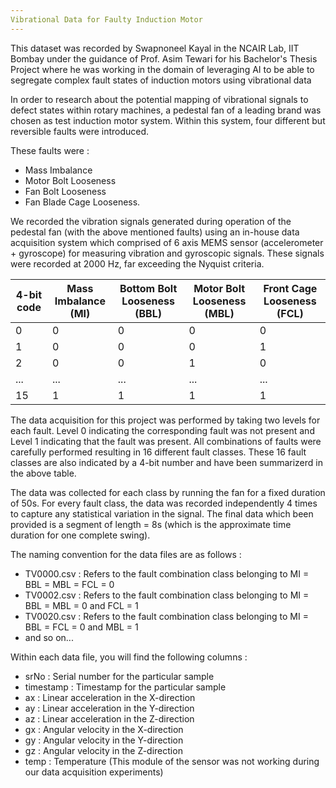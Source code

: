 ```yaml
---
Vibrational Data for Faulty Induction Motor
---
```

This dataset was recorded by Swapnoneel Kayal in the NCAIR Lab, IIT Bombay under the guidance of Prof. Asim Tewari for his Bachelor's Thesis Project where he was working in the domain of leveraging AI to be able to segregate complex fault states of induction motors using vibrational data

In order to research about the potential mapping of vibrational signals to defect states within rotary machines, a pedestal fan of a leading brand was chosen as test induction motor system. Within this system, four different but reversible faults were introduced. 

These faults were : 
- Mass Imbalance
- Motor Bolt Looseness
- Fan Bolt Looseness
- Fan Blade Cage Looseness.

We recorded the vibration signals generated during operation of the pedestal fan (with the above mentioned faults) using an in-house data acquisition system which comprised of 6 axis MEMS sensor (accelerometer + gyroscope) for measuring vibration and gyroscopic signals. These signals were recorded at 2000 Hz, far exceeding the Nyquist criteria.

| 4-bit code | Mass Imbalance (MI) | Bottom Bolt Looseness (BBL) | Motor Bolt Looseness (MBL) | Front Cage Looseness (FCL) |
|------------|----------------|-----------------------|----------------------|----------------------|
| 0          | 0              | 0                     | 0                    | 0                    |
| 1          | 0              | 0                     | 0                    | 1                    |
| 2          | 0              | 0                     | 1                    | 0                    |
| ...        | ...            | ...                   | ...                  | ...                  |
| 15         | 1              | 1                     | 1                    | 1                    |

The data acquisition for this project was performed by taking two levels for each fault. Level 0 indicating the corresponding fault was not present and Level 1 indicating that the fault was present. All combinations of faults were carefully performed resulting in 16 different fault classes. These 16 fault classes are also indicated by a 4-bit number and have been summarizerd in the above table.  

The data was collected for each class by running the fan for a fixed duration of 50s. For every fault class, the data was recorded independently 4 times to capture any statistical variation in the signal. The final data which been provided is a segment of length = 8s (which is the approximate time duration for one complete swing).

The naming convention for the data files are as follows : 
- TV0000.csv : Refers to the fault combination class belonging to MI = BBL = MBL = FCL = 0 
- TV0002.csv : Refers to the fault combination class belonging to MI = BBL = MBL = 0 and FCL = 1
- TV0020.csv : Refers to the fault combination class belonging to MI = BBL = FCL = 0 and MBL = 1
- and so on...

Within each data file, you will find the following columns : 
- srNo : Serial number for the particular sample
- timestamp : Timestamp for the particular sample
- ax : Linear acceleration in the X-direction
- ay : Linear acceleration in the Y-direction
- az : Linear acceleration in the Z-direction
- gx : Angular velocity in the X-direction
- gy : Angular velocity in the Y-direction
- gz : Angular velocity in the Z-direction
- temp : Temperature (This module of the sensor was not working during our data acquisition experiments)
